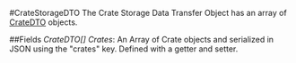 #CrateStorageDTO
The Crate Storage Data Transfer Object has an array of [CrateDTO](CrateDTO.md) objects.

##Fields
_CrateDTO[] Crates_: An Array of Crate objects and serialized in JSON using the "crates" key. Defined with a getter and setter.